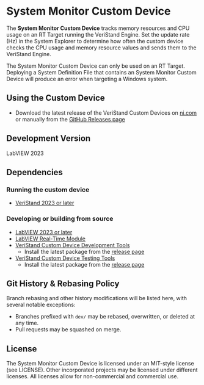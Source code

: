 # System Monitor Custom Device

The **System Monitor Custom Device** tracks memory resources and CPU usage on an RT Target running the VeriStand Engine.  Set the update rate (Hz) in the System Explorer to determine how often the custom device checks the CPU usage and memory resource values and sends them to the VeriStand Engine.

The System Monitor Custom Device can only be used on an RT Target. Deploying a System Definition File that contains an System Monitor Custom Device will produce an error when targeting a Windows system.

## Using the Custom Device

- Download the latest release of the VeriStand Custom Devices on [ni.com](https://www.ni.com/en-us/support/downloads/software-products/download.veristand-custom-devices.html) or manually from the [GitHub Releases page](https://github.com/ni/niveristand-system-monitor-custom-device/releases)

## Development Version

LabVIEW 2023

## Dependencies

### Running the custom device

- [VeriStand 2023 or later](https://www.ni.com/en-us/support/downloads/software-products/download.veristand.html)

### Developing or building from source

- [LabVIEW 2023 or later](https://www.ni.com/en-us/support/downloads/software-products/download.labview.html)
- [LabVIEW Real-Time Module](https://www.ni.com/en-us/support/downloads/software-products/download.labview-real-time-module.html)
- [VeriStand Custom Device Development Tools](https://github.com/ni/niveristand-custom-device-development-tools)
  - Install the latest package from the [release page](https://github.com/ni/niveristand-custom-device-development-tools/releases)
- [VeriStand Custom Device Testing Tools](https://github.com/ni/niveristand-custom-device-testing-tools)
  - Install the latest package from the [release page](https://github.com/ni/niveristand-custom-device-testing-tools/releases)

## Git History & Rebasing Policy
Branch rebasing and other history modifications will be listed here, with several notable exceptions:
- Branches prefixed with `dev/` may be rebased, overwritten, or deleted at any time.
- Pull requests may be squashed on merge.

## License

The System Monitor Custom Device is licensed under an MIT-style license (see LICENSE). Other incorporated projects may be licensed under different licenses. All licenses allow for non-commercial and commercial use.
